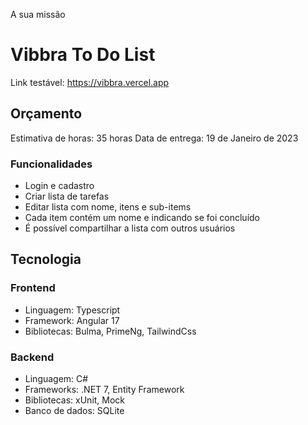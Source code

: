 A sua missão

# Vibbra To Do List

Link testável: https://vibbra.vercel.app

## Orçamento

Estimativa de horas: 35 horas
Data de entrega: 19 de Janeiro de 2023

### Funcionalidades

- Login e cadastro
- Criar lista de tarefas
- Editar lista com nome, itens e sub-items
- Cada item contém um nome e indicando se foi concluído
- É possível compartilhar a lista com outros usuários

## Tecnologia

### Frontend

- Linguagem: Typescript
- Framework: Angular 17
- Bibliotecas: Bulma, PrimeNg, TailwindCss

### Backend

- Linguagem: C#
- Frameworks: .NET 7, Entity Framework
- Bibliotecas: xUnit, Mock
- Banco de dados: SQLite
